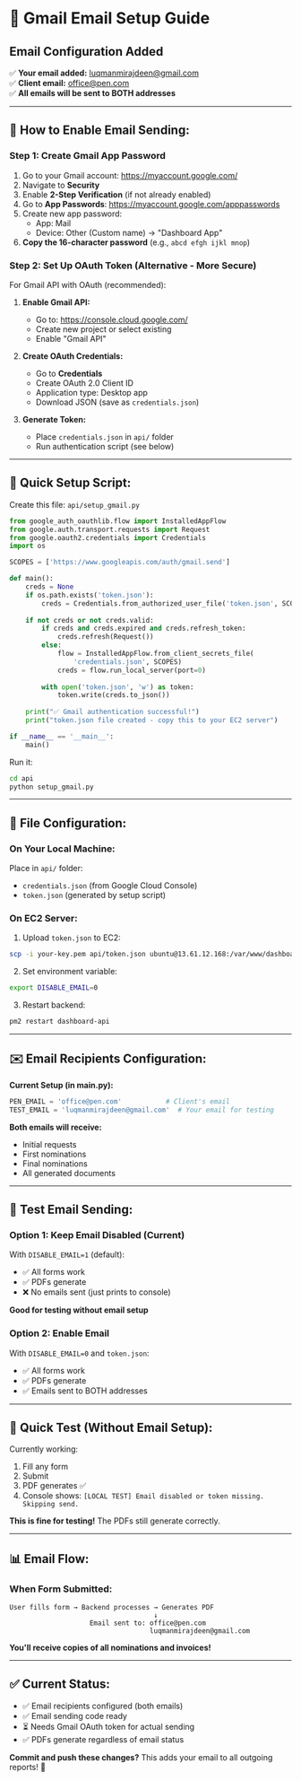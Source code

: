# 📧 Gmail Email Setup Guide

## Email Configuration Added

✅ **Your email added:** luqmanmirajdeen@gmail.com  
✅ **Client email:** office@pen.com  
✅ **All emails will be sent to BOTH addresses**

---

## 🔧 **How to Enable Email Sending:**

### **Step 1: Create Gmail App Password**

1. Go to your Gmail account: https://myaccount.google.com/
2. Navigate to **Security**
3. Enable **2-Step Verification** (if not already enabled)
4. Go to **App Passwords**: https://myaccount.google.com/apppasswords
5. Create new app password:
   - App: Mail
   - Device: Other (Custom name) → "Dashboard App"
6. **Copy the 16-character password** (e.g., `abcd efgh ijkl mnop`)

### **Step 2: Set Up OAuth Token (Alternative - More Secure)**

For Gmail API with OAuth (recommended):

1. **Enable Gmail API:**
   - Go to: https://console.cloud.google.com/
   - Create new project or select existing
   - Enable "Gmail API"
   
2. **Create OAuth Credentials:**
   - Go to **Credentials**
   - Create OAuth 2.0 Client ID
   - Application type: Desktop app
   - Download JSON (save as `credentials.json`)

3. **Generate Token:**
   - Place `credentials.json` in `api/` folder
   - Run authentication script (see below)

---

## 🔑 **Quick Setup Script:**

Create this file: `api/setup_gmail.py`

```python
from google_auth_oauthlib.flow import InstalledAppFlow
from google.auth.transport.requests import Request
from google.oauth2.credentials import Credentials
import os

SCOPES = ['https://www.googleapis.com/auth/gmail.send']

def main():
    creds = None
    if os.path.exists('token.json'):
        creds = Credentials.from_authorized_user_file('token.json', SCOPES)
    
    if not creds or not creds.valid:
        if creds and creds.expired and creds.refresh_token:
            creds.refresh(Request())
        else:
            flow = InstalledAppFlow.from_client_secrets_file(
                'credentials.json', SCOPES)
            creds = flow.run_local_server(port=0)
        
        with open('token.json', 'w') as token:
            token.write(creds.to_json())
    
    print("✅ Gmail authentication successful!")
    print("token.json file created - copy this to your EC2 server")

if __name__ == '__main__':
    main()
```

Run it:
```bash
cd api
python setup_gmail.py
```

---

## 📁 **File Configuration:**

### **On Your Local Machine:**

Place in `api/` folder:
- `credentials.json` (from Google Cloud Console)
- `token.json` (generated by setup script)

### **On EC2 Server:**

1. Upload `token.json` to EC2:
```bash
scp -i your-key.pem api/token.json ubuntu@13.61.12.168:/var/www/dashboard/api/
```

2. Set environment variable:
```bash
export DISABLE_EMAIL=0
```

3. Restart backend:
```bash
pm2 restart dashboard-api
```

---

## ✉️ **Email Recipients Configuration:**

**Current Setup (in main.py):**
```python
PEN_EMAIL = 'office@pen.com'           # Client's email
TEST_EMAIL = 'luqmanmirajdeen@gmail.com'  # Your email for testing
```

**Both emails will receive:**
- Initial requests
- First nominations
- Final nominations
- All generated documents

---

## 🧪 **Test Email Sending:**

### **Option 1: Keep Email Disabled (Current)**

With `DISABLE_EMAIL=1` (default):
- ✅ All forms work
- ✅ PDFs generate
- ❌ No emails sent (just prints to console)

**Good for testing without email setup**

### **Option 2: Enable Email**

With `DISABLE_EMAIL=0` and `token.json`:
- ✅ All forms work
- ✅ PDFs generate
- ✅ Emails sent to BOTH addresses

---

## 🚀 **Quick Test (Without Email Setup):**

Currently working:
1. Fill any form
2. Submit
3. PDF generates ✅
4. Console shows: `[LOCAL TEST] Email disabled or token missing. Skipping send.`

**This is fine for testing!** The PDFs still generate correctly.

---

## 📊 **Email Flow:**

### **When Form Submitted:**

```
User fills form → Backend processes → Generates PDF
                                    ↓
                    Email sent to: office@pen.com
                                   luqmanmirajdeen@gmail.com
```

**You'll receive copies of all nominations and invoices!**

---

## ✅ **Current Status:**

- ✅ Email recipients configured (both emails)
- ✅ Email sending code ready
- ⏳ Needs Gmail OAuth token for actual sending
- ✅ PDFs generate regardless of email status

**Commit and push these changes?** This adds your email to all outgoing reports! 📧

